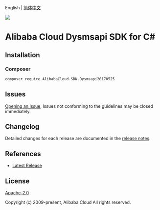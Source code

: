 English | [简体中文](README-CN.md)

![](https://aliyunsdk-pages.alicdn.com/icons/AlibabaCloud.svg)

# Alibaba Cloud Dysmsapi SDK for C#

## Installation

### Composer

```bash
composer require AlibabaCloud.SDK.Dysmsapi20170525
```

## Issues

[Opening an Issue](https://github.com/aliyun/alibabacloud-csharp-sdk/issues/new), Issues not conforming to the guidelines may be closed immediately.

## Changelog

Detailed changes for each release are documented in the [release notes](./ChangeLog.md).

## References

* [Latest Release](https://github.com/aliyun/alibabacloud-csharp-sdk/)

## License

[Apache-2.0](http://www.apache.org/licenses/LICENSE-2.0)

Copyright (c) 2009-present, Alibaba Cloud All rights reserved.
